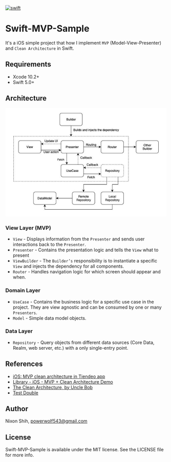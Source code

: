 [![swift](https://img.shields.io/badge/language-swift-red.svg)](https://developer.apple.com/swift/)

# Swift-MVP-Sample

It's a iOS simple project that how I implement `MVP` (Model-View-Presenter) and `Clean Architecture` in Swift. 

## Requirements

- Xcode 10.2+
- Swift 5.0+

## Architecture

![](architecture.jpg)

### View Layer (MVP)
- `View` - Displays information from the `Presenter` and sends user interactions back to the `Presenter`.
- `Presenter` - Contains the presentation logic and tells the `View` what to present
- `ViewBuilder` - The `Builder’s` responsibility is to instantiate a specific `View` and injects the dependency for all components.
- `Router` - Handles navigation logic for which screen should appear and when.

### Domain Layer
- `UseCase` - Contains the business logic for a specific use case in the project. They are view agnostic and can be consumed by one or many `Presenters`.
- `Model` - Simple data model objects.

### Data Layer
- `Repository` - Query objects from different data sources (Core Data, Realm, web server, etc.) with a only single-entry point.

## References

- [iOS: MVP clean architecture in Tiendeo app](https://medium.com/tiendeo-tech/ios-mvp-clean-architecture-in-tiendeo-app-a8a597c49bb9)
- [Library - iOS - MVP + Clean Architecture Demo](https://github.com/FortechRomania/ios-mvp-clean-architecture/)
- [The Clean Architecture, by Uncle Bob](https://blog.cleancoder.com/uncle-bob/2012/08/13/the-clean-architecture.html)
- [Test Double](https://www.martinfowler.com/bliki/TestDouble.html)

## Author

Nixon Shih, powerwolf543@gmail.com

## License

Swift-MVP-Sample is available under the MIT license. See the LICENSE file for more info.
